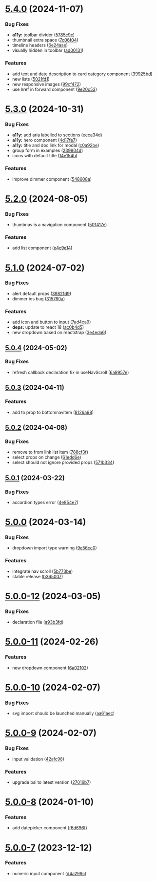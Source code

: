 # [5.4.0](https://github.com/italia/design-react-kit/compare/v5.3.0...v5.4.0) (2024-11-07)


### Bug Fixes

* **a11y:** toolbar divider ([5785c9c](https://github.com/italia/design-react-kit/commit/5785c9c288743186eca4ad36294caba86c044f7f))
* thumbnail extra space ([7c06f04](https://github.com/italia/design-react-kit/commit/7c06f0492b0c78f3c96ed99398748fd20df66995))
* timeline headers ([6e24aae](https://github.com/italia/design-react-kit/commit/6e24aae08d3a8e5df8483f761d77f0a7dac1c83e))
* visually hidden in toolbar ([ad00131](https://github.com/italia/design-react-kit/commit/ad00131ded6a8dfbb291f60f11dc77e28bd841ae))


### Features

* add text and date description to card category component ([39925bd](https://github.com/italia/design-react-kit/commit/39925bdb4b11cd2c7f2e2515ba8d6a57f5de2833))
* new lists ([5021fd1](https://github.com/italia/design-react-kit/commit/5021fd120a629f7fb12e818f4e2dcc53a0fda064))
* new responsive images ([99cf472](https://github.com/italia/design-react-kit/commit/99cf4721822a20f9f69eebfdc84f472fa4131b3b))
* use href in forward component ([9e20c53](https://github.com/italia/design-react-kit/commit/9e20c5359b7aa68af083984fe3c554cd7c0c0241))



# [5.3.0](https://github.com/italia/design-react-kit/compare/v5.2.0...v5.3.0) (2024-10-31)


### Bug Fixes

* **a11y:** add aria labelled to sections ([eeca34d](https://github.com/italia/design-react-kit/commit/eeca34d39787fa09bf5a499a1e1ee0be15cf1465))
* **a11y:** hero component ([4d17fe7](https://github.com/italia/design-react-kit/commit/4d17fe71e43cf19d7904cc678439bcffdc76b505))
* **a11y:** title and doc link for modal ([c0a92be](https://github.com/italia/design-react-kit/commit/c0a92be35a076da3cc68b3531f2e7243777c9555))
* group form in examples ([239904d](https://github.com/italia/design-react-kit/commit/239904d11c4d0958d634e670edd68cf45ae7a1aa))
* icons with default title ([14e154b](https://github.com/italia/design-react-kit/commit/14e154b2ad495b18a20cc19774bb2ee3a4fcd722))


### Features

* improve dimmer component ([548608a](https://github.com/italia/design-react-kit/commit/548608a15b4a55061e9f2469ea3a5e79fefc4d3a))



# [5.2.0](https://github.com/italia/design-react-kit/compare/v5.1.0...v5.2.0) (2024-08-05)


### Bug Fixes

* thumbnav is a navigation component ([501417e](https://github.com/italia/design-react-kit/commit/501417eda9006de9ea1931d7809aed33125fd90f))


### Features

* add list component ([e4c9e14](https://github.com/italia/design-react-kit/commit/e4c9e14f6295343bce7262665fa54ba4085cad30))



# [5.1.0](https://github.com/italia/design-react-kit/compare/v5.0.4...v5.1.0) (2024-07-02)


### Bug Fixes

* alert default props ([39821d9](https://github.com/italia/design-react-kit/commit/39821d93a4b68bf0edd60953e940ebed2c1d5775))
* dimmer ios bug ([315760a](https://github.com/italia/design-react-kit/commit/315760a217541f9a5b73dc9ea92b8c559f4be362))


### Features

* add icon and button to input ([7ad4ca9](https://github.com/italia/design-react-kit/commit/7ad4ca948ee52f35835b6efc19fc424976cd818c))
* **deps:** update to react 18 ([ac0b4d5](https://github.com/italia/design-react-kit/commit/ac0b4d597442e6045d771be55a1437131b90b305))
* new dropdown based on reactstrap ([3e4eda6](https://github.com/italia/design-react-kit/commit/3e4eda671f89436587fc315ade8dff0deb2919f2))



## [5.0.4](https://github.com/italia/design-react-kit/compare/v5.0.3...v5.0.4) (2024-05-02)


### Bug Fixes

* refresh callback declaration fix in useNavScroll ([6a9957e](https://github.com/italia/design-react-kit/commit/6a9957e84964018baf095baeee36558815a92de5))



## [5.0.3](https://github.com/italia/design-react-kit/compare/v5.0.2...v5.0.3) (2024-04-11)


### Features

* add to prop to bottomnavitem ([8126a98](https://github.com/italia/design-react-kit/commit/8126a98bf3758b4500d34499adf8d3784001c8ae))



## [5.0.2](https://github.com/italia/design-react-kit/compare/v5.0.1...v5.0.2) (2024-04-08)


### Bug Fixes

* remove to from link list item ([788cf3f](https://github.com/italia/design-react-kit/commit/788cf3f700ca5a4137e114d1265beda26e8364d5))
* select props on change ([61edd6e](https://github.com/italia/design-react-kit/commit/61edd6eab7922a0a59566ce9d73030d933a1f99f))
* select should not ignore provided props ([571b334](https://github.com/italia/design-react-kit/commit/571b334bff225de4177556d98790fb87c608cfc2))



## [5.0.1](https://github.com/italia/design-react-kit/compare/v5.0.0...v5.0.1) (2024-03-22)


### Bug Fixes

* accordion types error ([4e854e7](https://github.com/italia/design-react-kit/commit/4e854e7c792ad4b11adaf08b403a75b66609d672))



# [5.0.0](https://github.com/italia/design-react-kit/compare/v5.0.0-12...v5.0.0) (2024-03-14)


### Bug Fixes

* dropdown import type warning ([9e56cc0](https://github.com/italia/design-react-kit/commit/9e56cc03e10c431f77798a575fde6f374ecac8dc))


### Features

* integrate nav scroll ([5b773be](https://github.com/italia/design-react-kit/commit/5b773be51c5ba056e7912e78bf7288c356fd1e3d))
* stable release ([b365007](https://github.com/italia/design-react-kit/commit/b3650072f964072b4fe9d67ebee9b60d85b6bbde))



# [5.0.0-12](https://github.com/italia/design-react-kit/compare/v5.0.0-11...v5.0.0-12) (2024-03-05)


### Bug Fixes

* declaration file ([a93b3fd](https://github.com/italia/design-react-kit/commit/a93b3fd8ac665ff1614e4362f155bf44668adb11))



# [5.0.0-11](https://github.com/italia/design-react-kit/compare/v5.0.0-10...v5.0.0-11) (2024-02-26)


### Features

* new dropdown component ([6a02102](https://github.com/italia/design-react-kit/commit/6a021029e587d58ee0c1929f2dc6f06e902b49c2))



# [5.0.0-10](https://github.com/italia/design-react-kit/compare/v5.0.0-9...v5.0.0-10) (2024-02-07)


### Bug Fixes

* svg import should be launched manually ([aa61aec](https://github.com/italia/design-react-kit/commit/aa61aecdb8a7ed72feb185c223b841f9512a253c))



# [5.0.0-9](https://github.com/italia/design-react-kit/compare/v5.0.0-8...v5.0.0-9) (2024-02-07)


### Bug Fixes

* input validation ([42afc98](https://github.com/italia/design-react-kit/commit/42afc98f53d442f687727deaf8ab87df0c60d270))


### Features

* upgrade bsi to latest version ([27016b7](https://github.com/italia/design-react-kit/commit/27016b794e94baebfc18e217a4efa57a38178c6e))



# [5.0.0-8](https://github.com/italia/design-react-kit/compare/v5.0.0-7...v5.0.0-8) (2024-01-10)


### Features

* add datepicker component ([f6d696f](https://github.com/italia/design-react-kit/commit/f6d696f8f537ae6b3affc2a40f6a97db0399b371))



# [5.0.0-7](https://github.com/italia/design-react-kit/compare/v5.0.0-6...v5.0.0-7) (2023-12-12)


### Features

* numeric input component ([d4a299c](https://github.com/italia/design-react-kit/commit/d4a299cb43ad138352deab45d552bd33a3be3b19))

